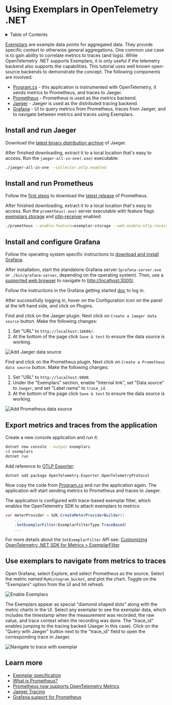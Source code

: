 # Using Exemplars in OpenTelemetry .NET

<details>
<summary>Table of Contents</summary>

* [Install and run Jaeger](#install-and-run-jaeger)
* [Install and run Prometheus](#install-and-run-prometheus)
* [Install and configure Grafana](#install-and-configure-grafana)
* [Export metrics and traces from the
  application](#export-metrics-and-traces-from-the-application)
* [Use exemplars to navigate from metrics to
  traces](#use-exemplars-to-navigate-from-metrics-to-traces)
* [Learn more](#learn-more)

</details>

[Exemplars](../customizing-the-sdk/README.md#exemplars) are example data points
for aggregated data. They provide specific context to otherwise general
aggregations. One common use case is to gain ability to correlate metrics to
traces (and logs). While OpenTelemetry .NET supports Exemplars, it is only
useful if the telemetry backend also supports the capabilities. This tutorial
uses well known open-source backends to demonstrate the concept. The following
components are involved:

* [Program.cs](./Program.cs) - this application is instrumented with
  OpenTelemetry, it sends metrics to Prometheus, and traces to Jaeger.
* [Prometheus](#install-and-run-prometheus) - Prometheus is used as the metrics
  backend.
* [Jaeger](#install-and-run-jaeger) - Jaeger is used as the distributed tracing
  backend.
* [Grafana](#install-and-configure-grafana) - UI to query metrics from
  Prometheus, traces from Jaeger, and to navigate between metrics and traces
  using Exemplars.

## Install and run Jaeger

Download the [latest binary distribution
archive](https://www.jaegertracing.io/download/) of Jaeger.

After finished downloading, extract it to a local location that's easy to
access. Run the `jaeger-all-in-one(.exe)` executable:

```sh
./jaeger-all-in-one --collector.otlp.enabled
```

## Install and run Prometheus

Follow the [first steps](https://prometheus.io/docs/introduction/first_steps/)
to download the [latest release](https://prometheus.io/download/) of Prometheus.

After finished downloading, extract it to a local location that's easy to
access. Run the `prometheus(.exe)` server executable with feature flags
[exemplars
storage](https://prometheus.io/docs/prometheus/latest/feature_flags/#exemplars-storage)
and
[otlp-receiver](https://prometheus.io/docs/prometheus/latest/feature_flags/#otlp-receiver)
enabled:

```sh
./prometheus --enable-feature=exemplar-storage --web.enable-otlp-receiver
```

## Install and configure Grafana

Follow the operating system specific instructions to [download and install
Grafana](https://grafana.com/docs/grafana/latest/setup-grafana/installation/#supported-operating-systems).

After installation, start the standalone Grafana server (`grafana-server.exe` or
`./bin/grafana-server`, depending on the operating system). Then, use a
[supported web
browser](https://grafana.com/docs/grafana/latest/setup-grafana/installation/#supported-web-browsers)
to navigate to [http://localhost:3000/](http://localhost:3000/).

Follow the instructions in the Grafana getting started
[doc](https://grafana.com/docs/grafana/latest/getting-started/getting-started/#step-2-log-in)
to log in.

After successfully logging in, hover on the Configuration icon
on the panel at the left hand side, and click on Plugins.

Find and click on the Jaeger plugin. Next click on `Create a Jaeger data source`
button. Make the following changes:

1. Set "URL" to `http://localhost:16686/`.
2. At the bottom of the page click `Save & test` to ensure the data source is
   working.

![Add Jaeger data
source](https://github.com/open-telemetry/opentelemetry-dotnet/assets/17327289/8356dc1d-dad2-4c82-9936-9a84b51d12fa)

Find and click on the Prometheus plugin. Next click on
`Create a Prometheus data source` button. Make the following changes:

1. Set "URL" to `http://localhost:9090`.
2. Under the "Exemplars" section, enable "Internal link", set "Data source" to
   `Jaeger`, and set "Label name" to `trace_id`.
3. At the bottom of the page click `Save & test` to ensure the data source is
   working.

![Add Prometheus data
source](https://github.com/open-telemetry/opentelemetry-dotnet/assets/17327289/a137c4ac-dfd7-4d24-8811-208f66e67e37)

## Export metrics and traces from the application

Create a new console application and run it:

```sh
dotnet new console --output exemplars
cd exemplars
dotnet run
```

Add reference to [OTLP
Exporter](../../../src/OpenTelemetry.Exporter.OpenTelemetryProtocol/README.md):

```sh
dotnet add package OpenTelemetry.Exporter.OpenTelemetryProtocol
```

Now copy the code from [Program.cs](./Program.cs) and run the application again.
The application will start sending metrics to Prometheus and traces to Jaeger.

The application is configured with trace-based exemplar filter, which enables
the OpenTelemetry SDK to attach exemplars to metrics:

```csharp
var meterProvider = Sdk.CreateMeterProviderBuilder()
    ...
    .SetExemplarFilter(ExemplarFilterType.TraceBased)
    ...
```

For more details about the `SetExemplarFilter` API see: [Customizing
OpenTelemetry .NET SDK for Metrics >
ExemplarFilter](../customizing-the-sdk/README.md#exemplarfilter).

## Use exemplars to navigate from metrics to traces

Open Grafana, select Explore, and select Prometheus as the source. Select the
metric named `MyHistogram_bucket`, and plot the chart. Toggle on the "Exemplars"
option from the UI and hit refresh.

![Enable
Exemplars](https://github.com/open-telemetry/opentelemetry-dotnet/assets/17327289/bc461c6d-a0b9-49b7-a91d-94b07c3f417f)

The Exemplars appear as special "diamond shaped dots" along with the metric
charts in the UI. Select any exemplar to see the exemplar data, which includes
the timestamp when the measurement was recorded, the raw value, and trace
context when the recording was done. The "trace_id" enables jumping to the
tracing backed (Jaeger in this case). Click on the "Query with Jaeger" button
next to the "trace_id" field to open the corresponding trace in Jaeger.

![Navigate to trace with
exemplar](https://github.com/open-telemetry/opentelemetry-dotnet/assets/17327289/56bb5297-f744-41f3-bc35-8596392b8673)

## Learn more

* [Exemplar
  specification](https://github.com/open-telemetry/opentelemetry-specification/blob/main/specification/metrics/sdk.md#exemplar)
* [What is Prometheus?](https://prometheus.io/docs/introduction/overview/)
* [Prometheus now supports OpenTelemetry
  Metrics](https://horovits.medium.com/prometheus-now-supports-opentelemetry-metrics-83f85878e46a)
* [Jaeger Tracing](https://www.jaegertracing.io/)
* [Grafana support for
  Prometheus](https://prometheus.io/docs/visualization/grafana/#creating-a-prometheus-graph)
